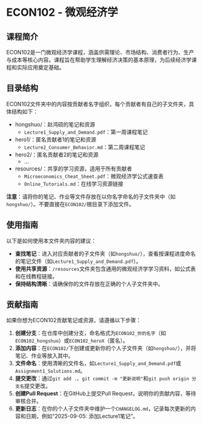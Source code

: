 # ECON102 - 微观经济学

## 课程简介

ECON102是一门微观经济学课程，涵盖供需理论、市场结构、消费者行为、生产与成本等核心内容。课程旨在帮助学生理解经济决策的基本原理，为后续经济学课程和实际应用奠定基础。

## 目录结构

ECON102文件夹中的内容按贡献者名字组织，每个贡献者有自己的子文件夹，具体结构如下：

- hongshuo/：赵鸿硕的笔记和资源
  - `Lecture1_Supply_and_Demand.pdf`：第一周课程笔记
- hero1/：匿名贡献者1的笔记和资源
  - `Lecture2_Consumer_Behavior.md`：第二周课程笔记
- hero2/：匿名贡献者2的笔记和资源
  - ...
- resources/：共享的学习资源，适用于所有贡献者
  - `Microeconomics_Cheat_Sheet.pdf`：微观经济学公式速查表
  - `Online_Tutorials.md`：在线学习资源链接

**注意**：请将你的笔记、作业等文件存放在以你名字命名的子文件夹中（如`hongshuo/`）。不要直接在`ECON102/`根目录下添加文件。

## 使用指南

以下是如何使用本文件夹内容的建议：

- **查找笔记**：进入对应贡献者的子文件夹（如`hongshuo/`），查看按课程进度命名的笔记文件（如`Lecture1_Supply_and_Demand.pdf`）。
- **使用共享资源**：`/resources`文件夹包含通用的微观经济学学习资料，如公式表和在线教程链接。
- **保持结构清晰**：请确保你的文件存放在正确的个人子文件夹中。

## 贡献指南

如果你想为ECON102贡献笔记或资源，请遵循以下步骤：

1. **创建分支**：在仓库中创建分支，命名格式为`ECON102_你的名字`（如`ECON102_hongshuo`）或`ECON102_heroX`（匿名）。
2. **添加内容**：在`ECON102/`下创建或更新你的个人子文件夹（如`hongshuo/`），并将笔记、作业等放入其中。
3. **文件命名**：使用清晰的文件名，如`Lecture1_Supply_and_Demand.pdf`或`Assignment1_Solutions.md`。
4. **提交更改**：通过`git add .`、`git commit -m "更新说明"`和`git push origin 分支名`提交更改。
5. **创建Pull Request**：在GitHub上提交Pull Request，说明你的贡献内容，等待审核合并。
6. **更新日志**：在你的个人子文件夹中维护一个`CHANGELOG.md`，记录每次更新的内容和日期，例如“2025-09-05: 添加Lecture1笔记”。